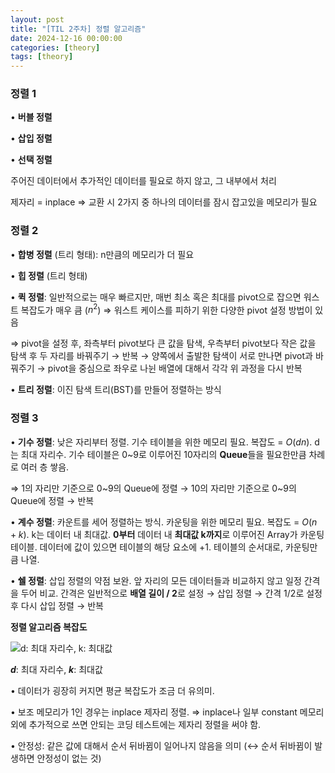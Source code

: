 ```yaml
---
layout: post
title: "[TIL 2주차] 정렬 알고리즘"
date: 2024-12-16 00:00:00
categories: [theory]
tags: [theory]
---
```


### 정렬 1

• **버블 정렬**

• **삽입 정렬**

• **선택 정렬**

주어진 데이터에서 추가적인 데이터를 필요로 하지 않고, 그 내부에서 처리

제자리 = inplace ⇒ 교환 시 2가지 중 하나의 데이터를 잠시 잡고있을 메모리가 필요


### 정렬 2

• **합병 정렬** (트리 형태): n만큼의 메모리가 더 필요

• **힙 정렬** (트리 형태)

• **퀵 정렬**: 일반적으로는 매우 빠르지만, 매번 최소 혹은 최대를 pivot으로  잡으면 워스트 복잡도가 매우 큼 ($n^{2}$) ⇒ 워스트 케이스를 피하기 위한 다양한 pivot 설정 방법이 있음

⇒ pivot을 설정 후, 좌측부터 pivot보다 큰 값을 탐색, 우측부터 pivot보다 작은 값을 탐색 후 두 자리를 바꿔주기 → 반복 → 양쪽에서 출발한 탐색이 서로 만나면 pivot과 바꿔주기 → pivot을 중심으로 좌우로 나뉜 배열에 대해서 각각 위 과정을 다시 반복

• **트리 정렬**: 이진 탐색 트리(BST)를 만들어 정렬하는 방식


### 정렬 3

• **기수 정렬**: 낮은 자리부터 정렬. 기수 테이블을 위한 메모리 필요. 복잡도 = $O(dn)$. d는 최대 자리수. 기수 테이블은 0~9로 이루어진 10자리의 **Queue**들을 필요한만큼 차례로 여러 층 쌓음.

⇒ 1의 자리만 기준으로 0~9의 Queue에 정렬 → 10의 자리만 기준으로 0~9의 Queue에 정렬 → 반복

• **계수 정렬**: 카운트를 세어 정렬하는 방식. 카운팅을 위한 메모리 필요. 복잡도 = $O(n+k)$. k는 데이터 내 최대값. **0부터** 데이터 내 **최대값 k까지**로 이루어진 Array가 카운팅 테이블. 데이터에 값이 있으면 테이블의 해당 요소에 +1. 테이블의 순서대로, 카운팅만큼 나열.

• **쉘 정렬**: 삽입 정렬의 약점 보완. 앞 자리의 모든 데이터들과 비교하지 않고 일정 간격을 두어 비교. 간격은 일반적으로 **배열 길이 / 2**로 설정 → 삽입 정렬 → 간격 1/2로 설정 후 다시 삽입 정렬 → 반복

**정렬 알고리즘 복잡도**

![**$d$**: 최대 자리수, **$k$**: 최대값](https://prod-files-secure.s3.us-west-2.amazonaws.com/d5eeaf05-4fae-4858-9449-591b9e43ee50/1de36eeb-543f-45ee-a9f8-954995f21c12/Untitled.png)

**$d$**: 최대 자리수, **$k$**: 최대값

• 데이터가 굉장히 커지면 평균 복잡도가 조금 더 유의미.

• 보조 메모리가 1인 경우는 inplace 제자리 정렬. ⇒ inplace나 일부 constant 메모리 외에 추가적으로 쓰면 안되는 코딩 테스트에는 제자리 정렬을 써야 함.

• 안정성: 같은 값에 대해서 순서 뒤바뀜이 일어나지 않음을 의미
(↔ 순서 뒤바뀜이 발생하면 안정성이 없는 것)
